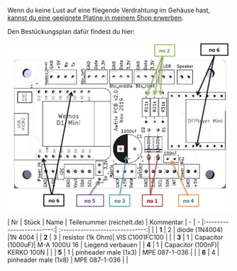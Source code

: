 Wenn du keine Lust auf eine fliegende Verdrahtung im Gehäuse hast, [kannst du eine geeignete Platine in meinem Shop erwerben](https://blueforcer.de/shop/).

Den Bestückungsplan dafür findest du hier:


![B4J](assets/pcb.jpg)

| Nr | Stück | Name | Teilenummer (reichelt.de) | Kommentar
| -  | - |:------------------------:| :------------------------------:| |
| **1**  | 2 | diode (1N4004) |1N 4004 |
| **2**  | 3 | resistor (1k Ohm)| VIS C1001FC100 | |
| **3**  | 1 | Capacitor (1000uF)| M-A 1000U 16 | Liegend verbauen |
| **4**  | 1 | Capacitor (100nF)| KERKO 100N |  |
| **5**  | 1 | pinheader male (1x3) |  MPE 087-1-036 | |
| **6**  | 4 | pinheader male (1x8)  |  MPE 087-1-036 | | 


